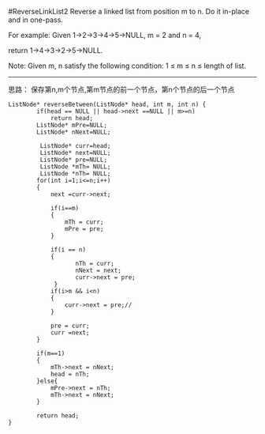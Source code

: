 #ReverseLinkList2
Reverse a linked list from position m to n. Do it in-place and in one-pass.

For example:
Given 1->2->3->4->5->NULL, m = 2 and n = 4,

return 1->4->3->2->5->NULL.

Note:
Given m, n satisfy the following condition:
1 ≤ m ≤ n ≤ length of list.


---
思路：
保存第n,m个节点,第m节点的前一个节点，第n个节点的后一个节点
```
ListNode* reverseBetween(ListNode* head, int m, int n) {
        if(head == NULL || head->next ==NULL || m>=n)
            return head;
        ListNode* mPre=NULL;
        ListNode* nNext=NULL;
        
         ListNode* curr=head;
         ListNode* next=NULL;
         ListNode* pre=NULL;
         ListNode *mTh= NULL;
         ListNode *nTh= NULL;
        for(int i=1;i<=n;i++)
        {
            next =curr->next;
            
            if(i==m)
            {
                mTh = curr;
                mPre = pre;
            }
            
            if(i == n)
            {
                   nTh = curr;
                   nNext = next;
                   curr->next = pre;
             }
            if(i>m && i<n)
            {
                curr->next = pre;//
            }
            
            pre = curr;
            curr =next;
        }
        
        if(m==1)
        {
            mTh->next = nNext;
            head = nTh;
        }else{
            mPre->next = nTh;
            mTh->next = nNext;
        }
        
        return head;
}
```